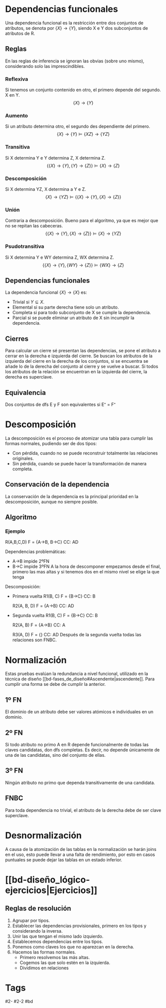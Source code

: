 # Dependencias funcionales
Una dependencia funcional es la restricción entre dos conjuntos de atributos, se denota por $\{X\}\rightarrow\{Y\}$, siendo X e Y dos subconjuntos de atributos de R.
## Reglas
En las reglas de inferencia se ignoran las obvias (sobre uno mismo), considerando solo las imprescindibles.
### Reflexiva
Si tenemos un conjunto contenido en otro, el primero depende del segundo.
X en Y.$$\{X\}\rightarrow\{Y\}$$
### Aumento
Si un atributo determina otro, el segundo des dependiente del primero.$$\{X\}\rightarrow\{Y\}\vDash\{XZ\}\rightarrow\{YZ\}$$
### Transitiva
Si X determina Y e Y determina Z, X determina Z.$$\{\{X\}\rightarrow\{Y\},\{Y\}\rightarrow\{Z\}\}\vDash\{X\}\rightarrow\{Z\}$$
### Descomposición
Si X determina YZ, X determina a Y e Z.$$\{X\}\rightarrow\{YZ\}\vDash\{\{X\}\rightarrow\{Y\},\{X\}\rightarrow\{Z\}\}$$
### Unión
Contraria a descomposición. Bueno para el algoritmo, ya que es mejor que no se repitan las cabeceras.$$\{\{X\}\rightarrow\{Y\},\{X\}\rightarrow\{Z\}\}\vDash\{X\}\rightarrow\{YZ\}$$
### Psudotransitiva
Si X determina Y e WY determina Z, WX determina Z.$$\{\{X\}\rightarrow\{Y\},\{WY\}\rightarrow\{Z\}\}\vDash\{WX\}\rightarrow\{Z\}$$
## Dependencias funcionales
La dependencia funcional $\{X\}\rightarrow\{X\}$ es:
- Trivial si $Y\subseteq X$.
- Elemental si su parte derecha tiene solo un atributo.
- Completa si para todo subconjunto de X se cumple la dependencia.
- Parcial si se puede eliminar un atributo de X sin incumplir la dependencia.

## Cierres
Para calcular un cierre sé presentan las dependencias, se pone el atributo a cerrar en la derecha e izquierda del cierre. Se buscan los atributos de la izquierda del cierre en la derecha de los conjuntos, si se encuentra se añade lo de la derecha del conjunto al cierre y se vuelve a buscar. Si todos los atributos de la relación se encuentran en la izquierda del cierre, la derecha es superclave.
## Equivalencia
Dos conjuntos de dfs E y F son equivalentes si E⁺ = F⁺
# Descomposición
La descomposición es el proceso de atomizar una tabla para cumplir las formas normales, pudiendo ser de dos tipos:
- Con pérdida, cuando no se puede reconstruir totalmente las relaciones originales.
- Sin pérdida, cuando se puede hacer la transformación de manera completa.

## Conservación de la dependencia
La conservación de la dependencia es la principal prioridad en la descomposición, aunque no siempre posible.
## Algoritmo
### Ejemplo
R(A,B,C,D)
F = {A->B, B->C}
CC: AD

Dependencias problemáticas:
- A->B impide 2ºFN
- B->C impide 3ºFN
A la hora de descomponer empezamos desde el final, primero las mas altas y si tenemos dos en el mismo nivel se elige la que tenga 

Descomposición:
- Primera vuelta
	R1(B, C)
	F = {B->C}
	CC: B
	
	R2(A, B, D)
	F = {A->B}
	CC: AD
- Segunda vuelta
	R1(B, C)
	F = {B->C}
	CC: B
	
	R2(A, B)
	F = {A->B}
	CC: A
	
	R3(A, D)
	F = {}
	CC: AD
Después de la segunda vuelta todas las relaciones son FNBC.
# Normalización
Estas pruebas evalúan la redundancia a nivel funcional, utilizado en la técnica de diseño [[bd-fases_de_diseño#Ascendente|ascendente]].
Para cumplir una forma se debe de cumplir la anterior.
## 1º FN
El dominio de un atributo debe ser valores atómicos e individuales en un dominio.
## 2º FN
Si todo atributo no primo A en R depende funcionalmente de todas las claves candidatas, don dfs completas.
Es decir, no depende únicamente de una de las candidatas, sino del conjunto de ellas.
## 3º FN
Ningún atributo no primo que dependa transitivamente de una candidata.
## FNBC
Para toda dependencia no trivial, el atributo de la derecha debe de ser clave superclave.
# Desnormalización
A causa de la atomización de las tablas en la normalización se harán joins en el uso, esto puede llevar a una falta de rendimiento, por esto en casos puntuales se puede dejar las tablas en un estado inferior.
# [[bd-diseño_lógico-ejercicios|Ejercicios]]
## Reglas de resolución
1. Agrupar por tipos.
2. Establecer las dependencias provisionales, primero en los tipos y considerando la inversa.
3. Unir las que tengan el mismo lado izquierdo.
4. Establecemos dependencias entre los tipos.
5. Ponemos como claves los que no aparezcan en la derecha.
6. Hacemos las formas normales.
	- Primero resolvemos las más altas.
	- Cogemos las que solo estén en la izquierda.
	- Dividimos en relaciones
# Tags
#2- 
#2-2 
#bd